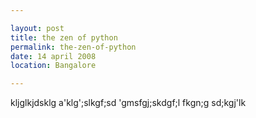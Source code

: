 ```yaml
---

layout: post
title: the zen of python 
permalink: the-zen-of-python
date: 14 april 2008
location: Bangalore

---
```


kljglkjdsklg
a'klg';slkgf;sd
'gmsfgj;skdgf;l
fkgn;g
sd;kgj'lk